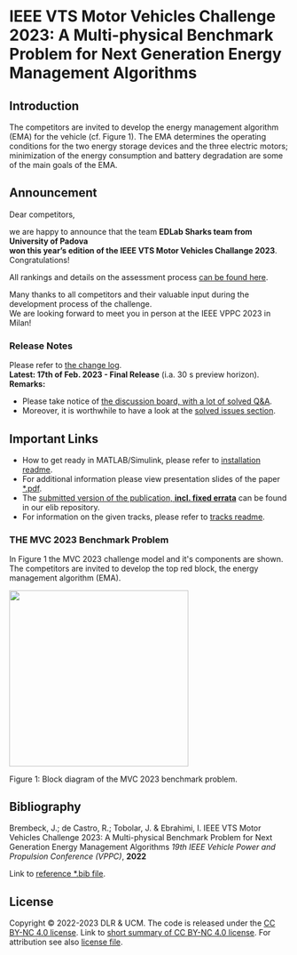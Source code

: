 # IEEE VTS Motor Vehicles Challenge 2023: A Multi-physical Benchmark Problem for Next Generation Energy Management Algorithms

## Introduction

The competitors are invited to develop the energy management algorithm (EMA) for the vehicle (cf. Figure 1).
The EMA determines the operating conditions for the two energy storage devices and the three electric motors; minimization of the energy consumption and battery degradation are some  of the main goals of the EMA.

## Announcement

Dear competitors,

we are happy to announce that the team **EDLab Sharks team from University of Padova  
won this year’s edition of the IEEE VTS Motor Vehicles Challange 2023**.
Congratulations!

All rankings and details on the assessment process [can be found here](./media/IEEE_MVC2023_Ranking.pdf).

Many thanks to all competitors and their valuable input during the development process of the challenge.  
We are looking forward to meet you in person at the IEEE VPPC 2023 in Milan!


### Release Notes

Please refer to [the change log](CHANGELOG.md).  
**Latest: 17th of Feb. 2023 - Final Release** (i.a. 30&nbsp;s preview horizon).  
**Remarks:** 
- Please take notice of [the discussion board, with a lot of solved Q&A](https://github.com/DLR-VSDC/IEEE-MVC-2023/discussions).
- Moreover, it is worthwhile to have a look at the [solved issues section](https://github.com/DLR-VSDC/IEEE-MVC-2023/issues?q=is%3Aissue).

## Important Links

- How to get ready in MATLAB/Simulink, please refer to [installation readme](Installation.md).
- For additional information please view presentation slides of the paper [*.pdf](./media/IEEE_VTS_MVC2023.pdf).
- The [submitted version of the publication, **incl. fixed errata**](https://elib.dlr.de/193953/) can be found in our elib repository.
- For information on the given tracks, please refer to [tracks readme](/Tracks/Readme.md).

### THE MVC 2023 Benchmark Problem

In Figure 1 the MVC 2023 challenge model and it's components are shown.  
The competitors are invited to develop the top red block, the energy management algorithm (EMA).

<img src="./media/EMA_block_diagram.png" style="width:3.3686in;height:3.29562in" />

Figure 1: Block diagram of the MVC 2023 benchmark problem.

## Bibliography

Brembeck, J.; de Castro, R.; Tobolar, J. & Ebrahimi, I.
IEEE VTS Motor Vehicles Challenge 2023: A Multi-physical Benchmark Problem for Next Generation Energy Management Algorithms 
*19th IEEE Vehicle Power and Propulsion Conference (VPPC)*, **2022** 

Link to [reference *.bib file](./media/Bre22_MVC2023.bib).

## License

Copyright © 2022-2023 DLR & UCM. The code is released under the [CC BY-NC 4.0 license](https://creativecommons.org/licenses/by-nc/4.0/legalcode). Link to [short summary of CC BY-NC 4.0 license](https://creativecommons.org/licenses/by-nc/4.0/). For attribution see also [license file](LICENSE.md).
